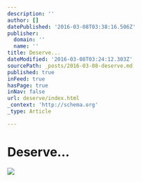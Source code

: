 ```yaml
---
description: ''
author: []
datePublished: '2016-03-08T03:38:16.506Z'
publisher:
  domain: ''
  name: ''
title: Deserve...
dateModified: '2016-03-08T03:24:12.303Z'
sourcePath: _posts/2016-03-08-deserve.md
published: true
inFeed: true
hasPage: true
inNav: false
url: deserve/index.html
_context: 'http://schema.org'
_type: Article

---
```

# Deserve...
![](https://the-grid-user-content.s3-us-west-2.amazonaws.com/f96b9fb0-f389-4fb4-96dd-616f514a810a.png)